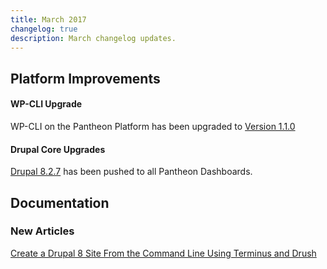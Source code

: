 ```yaml
---
title: March 2017
changelog: true
description: March changelog updates.
---
```

## Platform Improvements

#### WP-CLI Upgrade
WP-CLI on the Pantheon Platform has been upgraded to [Version 1.1.0](https://make.wordpress.org/cli/2017/02/01/version-1-1-0/)

#### Drupal Core Upgrades
[Drupal 8.2.7](https://www.drupal.org/project/drupal/releases/8.2.7) has been pushed to all Pantheon Dashboards.


## Documentation
### New Articles

[Create a Drupal 8 Site From the Command Line Using Terminus and Drush](/guides/drupal8-commandline/)
